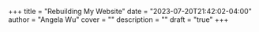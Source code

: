 +++
title = "Rebuilding My Website"
date = "2023-07-20T21:42:02-04:00"
author = "Angela Wu"
cover = ""
description = ""
draft = "true"
+++

